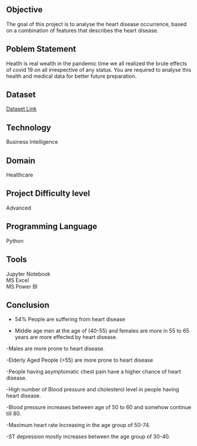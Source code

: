 ## Objective  
The goal of this project is to analyse the heart disease occurrence, based on a combination of features that describes the heart disease.

## Poblem Statement 

Health is real wealth in the pandemic time we all realized the brute effects of covid 19 on all irrespective of any status. You are required to analyse this health and medical data for better future preparation.

## Dataset 

[Dataset Link](https://drive.google.com/drive/folders/165Pjmfb9W9PGy0rZjHEA22LW0Lt3YQ8)

## Technology 

Business Intelligence

## Domain 

Healthcare

## Project Difficulty level 

Advanced

## Programming Language 

Python

## Tools 

Jupyter Notebook  
MS Excel  
MS Power BI

## Conclusion 

- 54% People are suffering from heart disease
  
- Middle age men  at the age of (40-55) and females are more in 55 to 65 years are more effected by heart disease.
                   
-Males are more prone to heart disease.

-Elderly Aged People (>55) are more prone to heart disease

-People having asymptomatic chest pain  have a higher chance of heart disease.

-High number of Blood pressure and cholesterol level in people having heart disease.

-Blood pressure increases between age of 50 to 60 and somehow continue till 80.

-Maximum heart rate Increasing in the age group of 50-74.

-ST depression mostly increases between the age group of 30-40.
